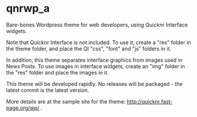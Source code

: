 # qnrwp_a

Bare-bones Wordpress theme for web developers, using Quicknr Interface widgets.

Note that Quicknr Interface is not included. To use it, create a "res" folder in the theme folder, and place the QI "css", "font" and "js" folders in it.

In addition, this theme separates interface graphics from images used in News Posts. To use images in interface widgets, create an "img" folder in the "res" folder and place the images in it.

This theme will be developed rapidly. No releases will be packaged - the latest commit is the latest version.

More details are at the sample site for the theme: http://quicknr.fast-page.org/wp/ .
